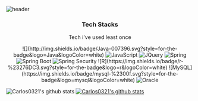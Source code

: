 ![header](https://capsule-render.vercel.app/api?type=wave&color=auto&height=300&section=header&text=Minwoo%20Kim%20render&fontSize=90)
<h3 align="center">Tech Stacks</h3>

<p align="center">Tech i've used least once </p>
<p align="center">
![](http://img.shields.io/badge/Java-007396.svg?style=for-the-badge&logo=Java&logoColor=white)  <img alt ="JavaScript" src="img.shields.io/badge/JavaScript-F7DF1E.svg?style=for-the-badge&logo=JavaScript&logoColor=white"/>   <img alt ="JQuery" src="img.shields.io/badge/JQuery-0769AD.svg?style=for-the-badge&logo=JQuery&logoColor=white"/> 
 <img alt ="Spring" src="img.shields.io/badge/Spring-6DB33F.svg?style=for-the-badge&logo=Spring&logoColor=white"/> 
  <img alt ="Spring Boot" src="img.shields.io/badge/Spring Boot-6DB33F.svg?style=for-the-badge&logo=Spring Boot&logoColor=white"/> <img alt ="Spring Security" src="img.shields.io/badge/Spring Security-6DB33F.svg?style=for-the-badge&logo=Spring Security&logoColor=white"/> 
![R](https://img.shields.io/badge/r-%23276DC3.svg?style=for-the-badge&logo=r&logoColor=white)  
![MySQL](https://img.shields.io/badge/mysql-%2300f.svg?style=for-the-badge&logo=mysql&logoColor=white) 
 <img alt ="Oracle" src="img.shields.io/badge/Oracle-F80000.svg?style=for-the-badge&logo=Oracle&logoColor=white"/> </p>

![Carlos0321's github stats](https://github-readme-stats.vercel.app/api?username=Carlos0321&show_icons=true)
[![Carlos0321's github stats](https://github-readme-stats.vercel.app/api/top-langs/?username=Carlos0321&show_icons=true&hide_border=true&title_color=004386&icon_color=004386&layout=compact)](https://github.com/Carlos0321)
